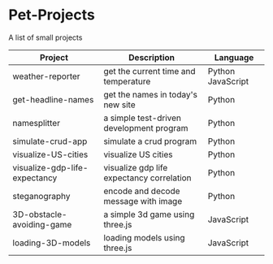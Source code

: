 # Pet-Projects

A list of small projects

| Project                       | Description                               | Language          |
| ----------------------------- | ----------------------------------------- | ----------------- |
| weather-reporter              | get the current time and temperature      | Python JavaScript |
| get-headline-names            | get the names in today's new site         | Python            |
| namesplitter                  | a simple test-driven development program  | Python            |
| simulate-crud-app             | simulate a crud program                   | Python            |
| visualize-US-cities           | visualize US cities                       | Python            |
| visualize-gdp-life-expectancy | visualize gdp life expectancy correlation | Python            |
| steganography                 | encode and decode message with image      | Python            |
| 3D-obstacle-avoiding-game     | a simple 3d game using three.js           | JavaScript        |
| loading-3D-models             | loading models using three.js             | JavaScript        |

